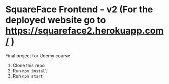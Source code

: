 # SquareFace Frontend - v2 (For the deployed website go to https://squareface2.herokuapp.com/ )
Final project for Udemy course

1. Clone this repo
2. Run `npm install`
3. Run `npm start`
